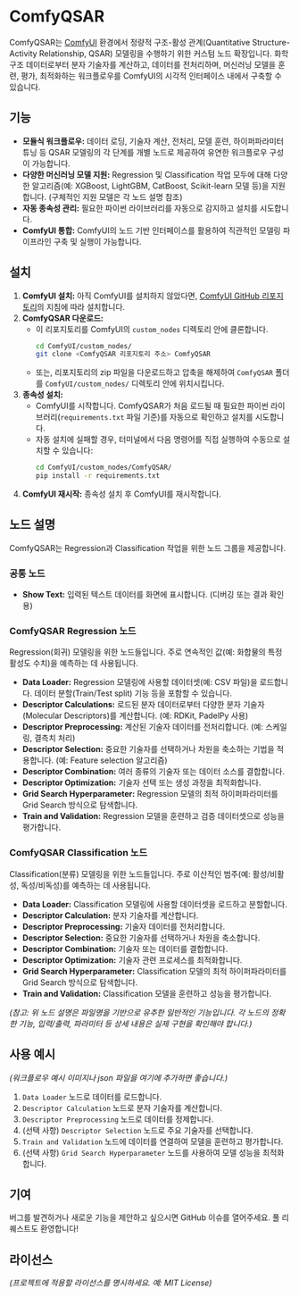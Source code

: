 # ComfyQSAR

ComfyQSAR는 [ComfyUI](https://github.com/comfyanonymous/ComfyUI) 환경에서 정량적 구조-활성 관계(Quantitative Structure-Activity Relationship, QSAR) 모델링을 수행하기 위한 커스텀 노드 확장입니다. 화학 구조 데이터로부터 분자 기술자를 계산하고, 데이터를 전처리하며, 머신러닝 모델을 훈련, 평가, 최적화하는 워크플로우를 ComfyUI의 시각적 인터페이스 내에서 구축할 수 있습니다.

## 기능

*   **모듈식 워크플로우:** 데이터 로딩, 기술자 계산, 전처리, 모델 훈련, 하이퍼파라미터 튜닝 등 QSAR 모델링의 각 단계를 개별 노드로 제공하여 유연한 워크플로우 구성이 가능합니다.
*   **다양한 머신러닝 모델 지원:** Regression 및 Classification 작업 모두에 대해 다양한 알고리즘(예: XGBoost, LightGBM, CatBoost, Scikit-learn 모델 등)을 지원합니다. (구체적인 지원 모델은 각 노드 설명 참조)
*   **자동 종속성 관리:** 필요한 파이썬 라이브러리를 자동으로 감지하고 설치를 시도합니다.
*   **ComfyUI 통합:** ComfyUI의 노드 기반 인터페이스를 활용하여 직관적인 모델링 파이프라인 구축 및 실행이 가능합니다.

## 설치

1.  **ComfyUI 설치:** 아직 ComfyUI를 설치하지 않았다면, [ComfyUI GitHub 리포지토리](https://github.com/comfyanonymous/ComfyUI)의 지침에 따라 설치합니다.
2.  **ComfyQSAR 다운로드:**
    *   이 리포지토리를 ComfyUI의 `custom_nodes` 디렉토리 안에 클론합니다.
        ```bash
        cd ComfyUI/custom_nodes/
        git clone <ComfyQSAR 리포지토리 주소> ComfyQSAR
        ```
    *   또는, 리포지토리의 zip 파일을 다운로드하고 압축을 해제하여 `ComfyQSAR` 폴더를 `ComfyUI/custom_nodes/` 디렉토리 안에 위치시킵니다.
3.  **종속성 설치:**
    *   ComfyUI를 시작합니다. ComfyQSAR가 처음 로드될 때 필요한 파이썬 라이브러리(`requirements.txt` 파일 기준)를 자동으로 확인하고 설치를 시도합니다.
    *   자동 설치에 실패할 경우, 터미널에서 다음 명령어를 직접 실행하여 수동으로 설치할 수 있습니다:
        ```bash
        cd ComfyUI/custom_nodes/ComfyQSAR/
        pip install -r requirements.txt
        ```
4.  **ComfyUI 재시작:** 종속성 설치 후 ComfyUI를 재시작합니다.

## 노드 설명

ComfyQSAR는 Regression과 Classification 작업을 위한 노드 그룹을 제공합니다.

### 공통 노드

*   **Show Text:** 입력된 텍스트 데이터를 화면에 표시합니다. (디버깅 또는 결과 확인용)

### ComfyQSAR Regression 노드

Regression(회귀) 모델링을 위한 노드들입니다. 주로 연속적인 값(예: 화합물의 특정 활성도 수치)을 예측하는 데 사용됩니다.

*   **Data Loader:** Regression 모델링에 사용할 데이터셋(예: CSV 파일)을 로드합니다. 데이터 분할(Train/Test split) 기능 등을 포함할 수 있습니다.
*   **Descriptor Calculations:** 로드된 분자 데이터로부터 다양한 분자 기술자(Molecular Descriptors)를 계산합니다. (예: RDKit, PadelPy 사용)
*   **Descriptor Preprocessing:** 계산된 기술자 데이터를 전처리합니다. (예: 스케일링, 결측치 처리)
*   **Descriptor Selection:** 중요한 기술자를 선택하거나 차원을 축소하는 기법을 적용합니다. (예: Feature selection 알고리즘)
*   **Descriptor Combination:** 여러 종류의 기술자 또는 데이터 소스를 결합합니다.
*   **Descriptor Optimization:** 기술자 선택 또는 생성 과정을 최적화합니다.
*   **Grid Search Hyperparameter:** Regression 모델의 최적 하이퍼파라미터를 Grid Search 방식으로 탐색합니다.
*   **Train and Validation:** Regression 모델을 훈련하고 검증 데이터셋으로 성능을 평가합니다.

### ComfyQSAR Classification 노드

Classification(분류) 모델링을 위한 노드들입니다. 주로 이산적인 범주(예: 활성/비활성, 독성/비독성)를 예측하는 데 사용됩니다.

*   **Data Loader:** Classification 모델링에 사용할 데이터셋을 로드하고 분할합니다.
*   **Descriptor Calculation:** 분자 기술자를 계산합니다.
*   **Descriptor Preprocessing:** 기술자 데이터를 전처리합니다.
*   **Descriptor Selection:** 중요한 기술자를 선택하거나 차원을 축소합니다.
*   **Descriptor Combination:** 기술자 또는 데이터를 결합합니다.
*   **Descriptor Optimization:** 기술자 관련 프로세스를 최적화합니다.
*   **Grid Search Hyperparameter:** Classification 모델의 최적 하이퍼파라미터를 Grid Search 방식으로 탐색합니다.
*   **Train and Validation:** Classification 모델을 훈련하고 성능을 평가합니다.

*(참고: 위 노드 설명은 파일명을 기반으로 유추한 일반적인 기능입니다. 각 노드의 정확한 기능, 입력/출력, 파라미터 등 상세 내용은 실제 구현을 확인해야 합니다.)*

## 사용 예시

*(워크플로우 예시 이미지나 json 파일을 여기에 추가하면 좋습니다.)*

1.  `Data Loader` 노드로 데이터를 로드합니다.
2.  `Descriptor Calculation` 노드로 분자 기술자를 계산합니다.
3.  `Descriptor Preprocessing` 노드로 데이터를 정제합니다.
4.  (선택 사항) `Descriptor Selection` 노드로 주요 기술자를 선택합니다.
5.  `Train and Validation` 노드에 데이터를 연결하여 모델을 훈련하고 평가합니다.
6.  (선택 사항) `Grid Search Hyperparameter` 노드를 사용하여 모델 성능을 최적화합니다.

## 기여

버그를 발견하거나 새로운 기능을 제안하고 싶으시면 GitHub 이슈를 열어주세요. 풀 리퀘스트도 환영합니다!

## 라이선스

*(프로젝트에 적용할 라이선스를 명시하세요. 예: MIT License)*
